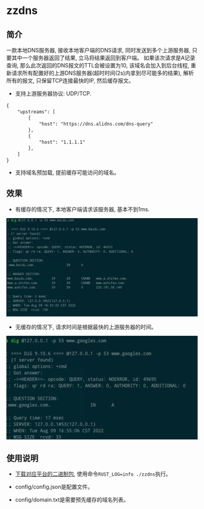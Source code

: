 # zzdns

## 简介

一款本地DNS服务器, 接收本地客户端的DNS请求, 同时发送到多个上游服务器, 只要其中一个服务器返回了结果, 立马将结果返回到客户端。
如果该次请求是A记录查询, 那么此次返回的DNS报文的TTL会被设置为10, 该域名会加入到后台线程, 重新请求所有配置好的上游DNS服务器(超时时间(2s)内拿到尽可能多的结果), 
解析所有的报文, 只保留TCP连接最快的IP, 然后缓存报文。

- 支持上游服务器协议: UDP/TCP.

```
{
    "upstreams": [
        {
            "host": "https://dns.alidns.com/dns-query"
        },
        {
            "host": "1.1.1.1"
        },
    ]
}
```

- 支持域名预加载, 提前缓存可能访问的域名。


## 效果
- 有缓存的情况下, 本地客户端请求该服务器, 基本不到1ms.

![](./images/dig_cache.png)

- 无缓存的情况下, 请求时间是根据最快的上游服务器的时间。

![](./images/dig_nocache.png)


## 使用说明

- [下载对应平台的二进制包](https://github.com/ClassmateLin/zzdns/releases), 使用命令`RUST_LOG=info ./zzdns`执行。

- config/config.json是配置文件。

- config/domain.txt是需要预先缓存的域名列表。
